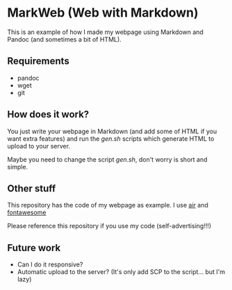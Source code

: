 # MarkWeb (Web with Markdown)

This is an example of how I made my webpage using Markdown and Pandoc (and
sometimes a bit of HTML).

## Requirements

* pandoc
* wget
* git

## How does it work?

You just write your webpage in Markdown (and add some of HTML if you want extra
features) and run the _gen.sh_ scripts which generate HTML to upload to your
server.

Maybe you need to change the script _gen.sh_, don't worry is short and simple.

## Other stuff

This repository has the code of my webpage as example. I use 
[air](https://github.com/agusnt/air) and [fontawesome](https://fontawesome.com/)

Please reference this repository if you use my code (self-advertising!!!)

## Future work

* Can I do it responsive?
* Automatic upload to the server? (It's only add SCP to the script... but I'm
  lazy)
